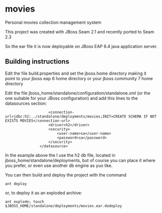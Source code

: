 # movies
Personal movies collection management system

This project was created with JBoss Seam 2.1 and recently ported to Seam 2.3

So the ear file it is now deployable on JBoss EAP 6.4 java application server.

## Building instructions
Edit the file build.properties and set the jboss.home directory making it point to your jboss eap 6 home directory or your jboss community 7 home directory 

Edit the file jboss_home/standalone/configuration/standalone.xml (or the one suitable for your JBoss configuration) and add this lines to the datasources section:

```                <datasource jndi-name="java:/moviesDatasource" pool-name="moviesDatasource" enabled="true" use-java-context="true">
                    <connection-url>jdbc:h2:../standalone/deployments/movies;INIT=CREATE SCHEMA IF NOT EXISTS MOVIES</connection-url>
                    <driver>h2</driver>
                    <security>
                        <user-name>sa</user-name>
                        <password>sa</password>
                    </security>
                </datasource>
```
In the example above the I use the h2 db file, located in jboss_home/standalone/deployments, but of course you can place it where you prefer, or even use another db engine as yuo like.

You can then build and deploy the project with the command 
```
ant deploy
```
or, to deploy it as an exploded archive:
```
ant explode; touch $JBOSS_HOME/standalone/deployments/movies.ear.dodeploy
```

